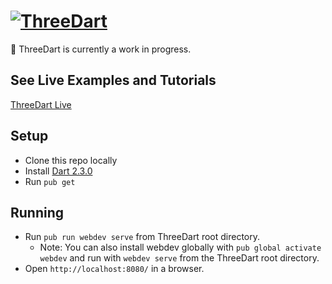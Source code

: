 # [![ThreeDart](resources/ThreeDart.png)](https://github.com/Grant-Nelson/ThreeDart)

:seedling: ThreeDart is currently a work in progress.

## See Live Examples and Tutorials

[ThreeDart Live](http://grant-nelson.github.io/ThreeDart/build/)

## Setup

- Clone this repo locally
- Install [Dart 2.3.0](https://webdev.dartlang.org/)
- Run `pub get`

## Running

- Run `pub run webdev serve` from ThreeDart root directory.
    - Note: You can also install webdev globally with `pub global activate webdev`
     and run with `webdev serve` from the ThreeDart root directory.
- Open `http://localhost:8080/` in a browser.
